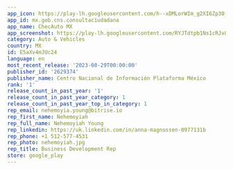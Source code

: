 ```yaml
---
app_icon: https://play-lh.googleusercontent.com/h--xDMLorWIm_g2XI6Zp30_bw00H0T55yrWmen6ugD_RTOjoU5PW20pscixHNrBUJKc
app_id: mx.gob.cns.consultaciudadana
app_name: ChecAuto MX
app_screenshot: https://play-lh.googleusercontent.com/RYJTdtpb1Ns1cRJv8rLMUB_tGOTGAfamNebcv92USSYf3DDItfCMZUe3x4kRNCDv0w
category: Auto & Vehicles
country: MX
id: E5aXv4mJUc24
language: en
most_recent_release: '2023-08-29T00:00:00'
publisher_id: '2629374'
publisher_name: Centro Nacional de Información Plataforma México
rank: '1'
release_count_in_past_year: '1'
release_count_in_past_year_category: 1
release_count_in_past_year_top_in_category: 1
rep_email: nehemoyia.young@bitrise.io
rep_first_name: Nehemoyiah
rep_full_name: Nehemoyiah Young
rep_linkedin: https://uk.linkedin.com/in/anna-magnussen-0977131b
rep_phone: +1 512-577-4531
rep_photo: nehemoyiah.jpg
rep_title: Business Development Rep
store: google_play
---
```

